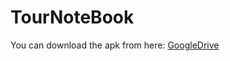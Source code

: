 # TourNoteBook
You can download the apk from here: 
[GoogleDrive](https://drive.google.com/open?id=1rkguqD0wP2wEd937YH24WtD0lK63HzTA)
